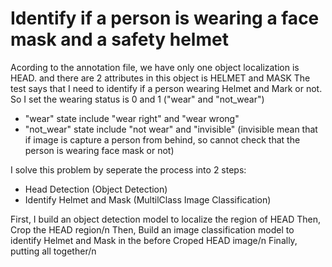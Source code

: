 # Identify  if a person is wearing a face mask and a safety helmet
Acording to the annotation file, we have only one object localization is HEAD. and there are 2 attributes in this object is HELMET and MASK
The test says that I need to identify if a person wearing Helmet and Mark or not. So I set the wearing status is 0 and 1 ("wear" and "not_wear")
  - "wear" state include "wear right" and "wear wrong"
  - "not_wear" state include  "not wear" and "invisible" (invisible mean that if image is capture a person from behind, so cannot check that the person is wearing face mask or not)
 
 I solve this problem by seperate the process into 2 steps:
  - Head Detection (Object Detection)
  - Identify Helmet and Mask (MultilClass Image Classification)
  
 First, I build an object detection model to localize the region of HEAD
 Then, Crop the HEAD region/n
 Then, Build an image classification model to identify Helmet and Mask in the before Croped HEAD image/n
 Finally, putting all together/n
